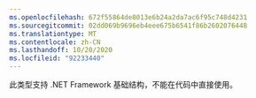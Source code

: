 ```yaml
---
ms.openlocfilehash: 672f55864de8013e6b24a2da7ac6f95c748d4231
ms.sourcegitcommit: 02dd069b9696eb4eee675b6541f86b2602076448
ms.translationtype: MT
ms.contentlocale: zh-CN
ms.lasthandoff: 10/20/2020
ms.locfileid: "92233440"
---
```

此类型支持 .NET Framework 基础结构，不能在代码中直接使用。